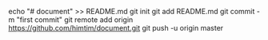 echo "# document" >> README.md
git init
git add README.md
git commit -m "first commit"
git remote add origin https://github.com/himtim/document.git
git push -u origin master
